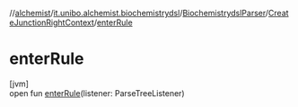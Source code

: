 //[alchemist](../../../../index.md)/[it.unibo.alchemist.biochemistrydsl](../../index.md)/[BiochemistrydslParser](../index.md)/[CreateJunctionRightContext](index.md)/[enterRule](enter-rule.md)

# enterRule

[jvm]\
open fun [enterRule](enter-rule.md)(listener: ParseTreeListener)
